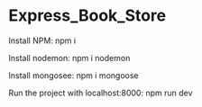 # Express_Book_Store

Install NPM: npm i 

Install nodemon: npm i nodemon

Install mongosee: npm i mongoose

Run the project with localhost:8000: npm run dev